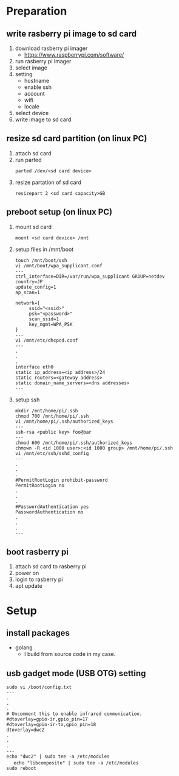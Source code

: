 # Preparation

## write rasberry pi image to sd card
1. download rasberry pi imager
   - https://www.raspberrypi.com/software/
1. run rasberry pi imager
1. select image
1. setting
   - hostname
   - enable ssh
   - account
   - wifi
   - locale
1. select device
1. write image to sd card

## resize sd card partition (on linux PC)
1. attach sd card
1. run parted
   ```
   parted /dev/<sd card device>
   ```
1. resize partation of sd card
   ```
   resizepart 2 <sd card capacity>GB
   ```
   
## preboot setup (on linux PC)
1. mount sd card
   ```
   mount <sd card device> /mnt
   ```
1. setup files in /mnt/boot
   ```
   touch /mnt/boot/ssh
   vi /mnt/boot/wpa_supplicant.conf
   ---
   ctrl_interface=DIR=/var/run/wpa_supplicant GROUP=netdev
   country=JP
   update_config=1
   ap_scan=1

   network={
        ssid="<ssid>"
        psk="<password>"
        scan_ssid=1 
        key_mgmt=WPA_PSK
   }
   ---
   vi /mnt/etc/dhcpcd.conf
   ---
   .
   .
   .
   interface eth0
   static ip_address=<ip address>/24
   static routers=<gateway address>
   static domain_name_servers=<dns addresses>
   ---
   ```
1. setup ssh
   ```
   mkdir /mnt/home/pi/.ssh
   chmod 700 /mnt/home/pi/.ssh
   vi /mnt/home/pi/.ssh/authorized_keys
   ---
   ssh-rsa <public key> foo@bar 
   ---
   chmod 600 /mnt/home/pi/.ssh/authorized_keys
   chmown -R <id 1000 user>:<id 1000 group> /mnt/home/pi/.ssh
   vi /mnt/etc/ssh/sshd_config
   ---
   .
   .
   .
   #PermitRootLogin prohibit-password
   PermitRootLogin no
   .
   .
   .
   #PasswordAuthentication yes
   PasswordAuthentication no
   .
   .
   .
   ---
   ``` 

## boot rasberry pi
1. attach sd card to rasberry pi 
1. power on
1. login to rasberry pi
1. apt update


# Setup

## install packages   
   - golang
     - I build from source code in my case.


## usb gadget mode (USB OTG) setting
   ```
   sudo vi /boot/config.txt
   ---
   .
   .
   .
   # Uncomment this to enable infrared communication.
   #dtoverlay=gpio-ir,gpio_pin=17
   #dtoverlay=gpio-ir-tx,gpio_pin=18
   dtoverlay=dwc2
   .
   .
   .
   ---
   echo "dwc2" | sudo tee -a /etc/modules
　 echo "libcomposite" | sudo tee -a /etc/modules
   sudo reboot
   ```
